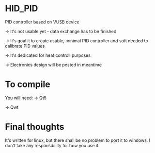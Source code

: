 HID_PID
=======

PID controller based on VUSB device

→ It's not usable yet - data exchange has to be finished

→ It's goal it to create usable, minimal PID controller and soft needed to calibrate PID values

→ It's dedicated for heat controll purposes

→ Electronics design will be posted in meantime


To compile
=======
 You will need:
 → Qt5
 
 → Qwt
 
 
Final thoughts
=======
It's written for linux, but there shall be no problem to port it to windows.
I don't take any responsibility for how you use it.
